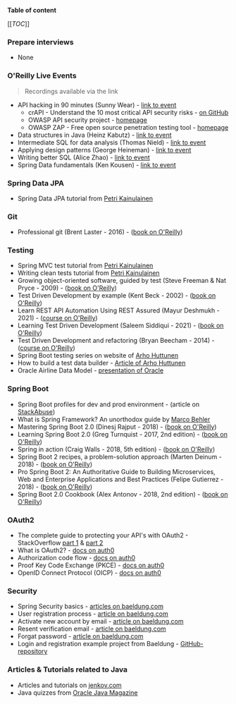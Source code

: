 **Table of content**

[[_TOC_]]

### Prepare interviews

* None

### O'Reilly Live Events
> Recordings available via the link

* API hacking in 90 minutes (Sunny Wear) - [link to event](https://learning.oreilly.com/live-events/api-hacking-in-90-minutes/0636920077158/0636920077157/)
  * crAPI - Understand the 10 most critical API security risks - [on GitHub](https://github.com/owasp/crapi)
  * OWASP API security project - [homepage](https://owasp.org/www-project-api-security/)
  * OWASP ZAP - Free open source penetration testing tool - [homepage](https://www.zaproxy.org/)
* Data structures in Java (Heinz Kabutz) - [link to event](https://learning.oreilly.com/live-events/data-structures-in-java/0636920254768/0636920074296/)
* Intermediate SQL for data analysis (Thomas Nield) - [link to event](https://learning.oreilly.com/live-events/intermediate-sql-for-data-analysis/0636920099789/0636920074978/)
* Applying design patterns (George Heineman) - [link to event](https://learning.oreilly.com/live-events/applying-design-patterns/0636920483069/0636920077592/)
* Writing better SQL (Alice Zhao) - [link to event](https://learning.oreilly.com/live-events/writing-better-sql-in-90-minuteswith-interactivity/0636920068899/0636920072975/)
* Spring Data fundamentals (Ken Kousen) - [link to event](https://learning.oreilly.com/live-events/spring-data-fundamentals/0636920060988/0636920074989/)

### Spring Data JPA

* Spring Data JPA tutorial from [Petri Kainulainen](https://www.petrikainulainen.net/spring-data-jpa-tutorial)

### Git

* Professional git (Brent Laster - 2016) - ([book on O'Reilly](https://learning.oreilly.com/library/view/professional-git/9781119284970/))

### Testing

* Spring MVC test tutorial from [Petri Kainulainen](https://www.petrikainulainen.net/spring-mvc-test-tutorial/)
* Writing clean tests tutorial from [Petri Kainulainen](https://www.petrikainulainen.net/writing-clean-tests/)
* Growing object-oriented software, guided by test (Steve Freeman & Nat Pryce - 2009) - ([book on O'Reilly](https://learning.oreilly.com/library/view/growing-object-oriented-software/9780321574442/))
* Test Driven Development by example (Kent Beck - 2002) - ([book on O'Reilly](https://learning.oreilly.com/library/view/test-driven-development/0321146530/))
* Learn REST API Automation Using REST Assured (Mayur Deshmukh - 2021) - ([course on O'Reilly](https://learning.oreilly.com/videos/learn-rest-api/9781803245058/))
* Learning Test Driven Development (Saleem Siddiqui - 2021) - ([book on O'Reilly](https://learning.oreilly.com/library/view/learning-test-driven-development/9781098106461/))
* Test Driven Development and refactoring (Bryan Beecham - 2014) - ([course on O'Reilly](https://learning.oreilly.com/videos/test-driven-development/9780134035437/))
* Spring Boot testing series on website of [Arho Huttunen](https://www.arhohuttunen.com/spring-boot-unit-testing/)
* How to build a test data builder - [Article of Arho Huttunen](https://www.arhohuttunen.com/test-data-builders/)
* Oracle Airline Data Model - [presentation of Oracle](https://www.oracle.com/technetwork/database/options/airlines-data-model/airlines-data-model-bus-overview-1451727.pdf)

### Spring Boot

* Spring Boot profiles for dev and prod environment - (article on [StackAbuse](https://stackabuse.com/spring-boot-profiles-for-dev-and-prod-environments/))
* What is Spring Framework? An unorthodox guide by [Marco Behler](https://www.marcobehler.com/guides/spring-framework)
* Mastering Spring Boot 2.0 (Dinesj Rajput - 2018) - ([book on O'Reilly](https://learning.oreilly.com/library/view/mastering-spring-boot/9781787127562/))
* Learning Spring Boot 2.0 (Greg Turnquist - 2017, 2nd edition) - ([book on O'Reilly](https://learning.oreilly.com/library/view/learning-spring-boot/9781786463784/))
* Spring in action (Craig Walls - 2018, 5th edition) - ([book on O'Reilly](https://learning.oreilly.com/library/view/spring-in-action/9781617294945/))
* Spring Boot 2 recipes, a problem-solution approach (Marten Deinum - 2018) - ([book on O'Reilly](https://learning.oreilly.com/library/view/spring-boot-2/9781484239636/))
* Pro Spring Boot 2: An Authoritative Guide to Building Microservices, Web and Enterprise Applications and Best Practices (Felipe Gutierrez - 2018) - ([book on O'Reilly](https://learning.oreilly.com/library/view/pro-spring-boot/9781484236765/))
* Spring Boot 2.0 Cookbook (Alex Antonov - 2018, 2nd edition) - ([book on O'Reilly](https://learning.oreilly.com/library/view/spring-boot-2-0/9781787129825/))

### OAuth2

* The complete guide to protecting your API's with OAuth2 - StackOverflow [part 1](https://stackoverflow.blog/2022/04/11/the-complete-guide-to-protecting-your-apis-with-oauth2/) & [part 2](https://stackoverflow.blog/2022/04/14/the-authorization-code-grant-in-excruciating-detail/)
* What is OAuth2? - [docs on auth0](https://auth0.com/intro-to-iam/what-is-oauth-2/)
* Authorization code flow - [docs on auth0](https://auth0.com/docs/get-started/authentication-and-authorization-flow/authorization-code-flow)
* Proof Key Code Exchange (PKCE) - [docs on auth0](https://auth0.com/docs/get-started/authentication-and-authorization-flow/authorization-code-flow-with-proof-key-for-code-exchange-pkce)
* OpenID Connect Protocol (OICP) - [docs on auth0](https://auth0.com/docs/authenticate/protocols/openid-connect-protocol)

### Security

* Spring Security basics - [articles on baeldung.com](https://www.baeldung.com/tag/spring-security-basics/)
* User registration process - [article on baeldung.com](https://www.baeldung.com/registration-with-spring-mvc-and-spring-security)
* Activate new account by email - [article on baeldung.com](https://www.baeldung.com/registration-verify-user-by-email)
* Resent verification email - [article on baeldung.com](https://www.baeldung.com/spring-security-registration-verification-email)
* Forgat password - [article on baeldung.com](https://www.baeldung.com/spring-security-registration-i-forgot-my-password)
* Login and registration example project from Baeldung - [GitHub-repository](https://github.com/Baeldung/spring-security-registration)

### Articles & Tutorials related to Java

* Articles and tutorials on [jenkov.com](https://jenkov.com/)
* Java quizzes from [Oracle Java Magazine](https://blogs.oracle.com/javamagazine/category/jm-quiz?source=:em:nw:mt::::RC_WWMK200429P00043C0061:NSL400242337&elq_mid=227305&sh=1712192613082419120625252213313321023025&cmid=WWMK200429P00043C0061)
